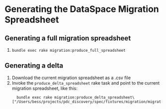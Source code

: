 # Generating the DataSpace Migration Spreadsheet

## Generating a full migration spreadsheet
1. `bundle exec rake migration:produce_full_spreadsheet`

## Generating a delta 
1. Download the current migration spreadsheet as a .csv file
2. Invoke the `produce_delta_spreadsheet` rake task and point to the current migration spreadsheet, like this:
   ```
     bundle exec rake migration:produce_delta_spreadsheet\["/Users/bess/projects/pdc_discovery/spec/fixtures/migration/migration_in_progress.csv"]
   ```